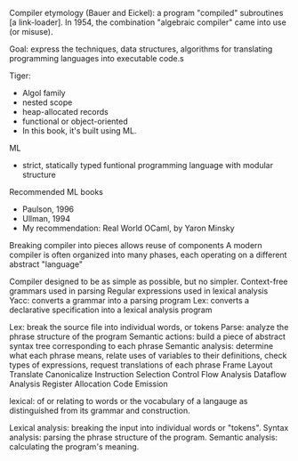 Compiler etymology (Bauer and Eickel): a program "compiled" subroutines [a link-loader]. In 1954, the combination "algebraic compiler" came into use (or misuse).

Goal: express the techniques, data structures, algorithms for translating programming languages into executable code.s

Tiger:
* Algol family
* nested scope
* heap-allocated records
* functional or object-oriented
* In this book, it's built using ML.

ML
* strict, statically typed funtional programming language with modular structure

Recommended ML books
* Paulson, 1996
* Ullman, 1994
* My recommendation: Real World OCaml, by Yaron Minsky

Breaking compiler into pieces allows reuse of components
A modern compiler is often organized into many phases, each operating on a different abstract "language"

Compiler designed to be as simple as possible, but no simpler.
Context-free grammars used in parsing
Regular expressions used in lexical analysis
Yacc: converts a grammar into a parsing program
Lex: converts a declarative specification into a lexical analysis program

Lex: break the source file into individual words, or tokens
Parse: analyze the phrase structure of the program
Semantic actions: build a piece of abstract syntax tree corresponding to each phrase
Semantic analysis: determine what each phrase means, relate uses of variables to their definitions, check types of expressions, request translations of each phrase
Frame Layout
Translate
Canonicalize
Instruction Selection
Control Flow Analysis
Dataflow Analysis
Register Allocation
Code Emission

lexical: of or relating to words or the vocabulary of a langauge as distinguished from its grammar and construction.

Lexical analysis: breaking the input into individual words or "tokens".
Syntax analysis: parsing the phrase structure of the program.
Semantic analysis: calculating the program's meaning.